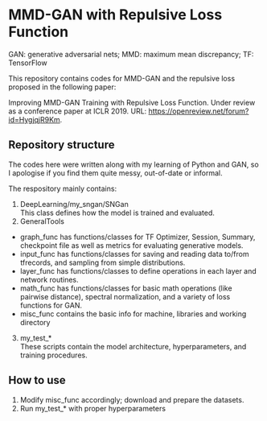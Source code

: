 # MMD-GAN with Repulsive Loss Function
GAN: generative adversarial nets; MMD: maximum mean discrepancy; TF: TensorFlow

This repository contains codes for MMD-GAN and the repulsive loss proposed in the following paper:

Improving MMD-GAN Training with Repulsive Loss Function.  Under review as a conference paper at ICLR 2019. URL: https://openreview.net/forum?id=HygjqjR9Km.

## Repository structure
The codes here were written along with my learning of Python and GAN, so I apologise if you find them quite messy, out-of-date or informal. 

The respository mainly contains:
1. DeepLearning/my_sngan/SNGan \
This class defines how the model is trained and evaluated. 
2. GeneralTools
- graph_func has functions/classes for TF Optimizer, Session, Summary, checkpoint file as well as metrics for evaluating generative models.
- input_func has functions/classes for saving and reading data to/from tfrecords, and sampling from simple distributions.
- layer_func has functions/classes to define operations in each layer and network routines.
- math_func has functions/classes for basic math operations (like pairwise distance), spectral normalization, and a variety of loss functions for GAN.
- misc_func contains the basic info for machine, libraries and working directory
3. my_test_* \
These scripts contain the model architecture, hyperparameters, and training procedures. 

## How to use
1. Modify misc_func accordingly; download and prepare the datasets.
2. Run my_test_* with proper hyperparameters
